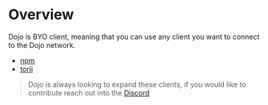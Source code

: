# Overview

Dojo is BYO client, meaning that you can use any client you want to connect to the Dojo network.

- [npm](./npm.md)
- [torii](torii.md)

> Dojo is always looking to expand these clients, if you would like to contribute reach out into the [Discord](https://discord.gg/KG9w9BmDrV)
